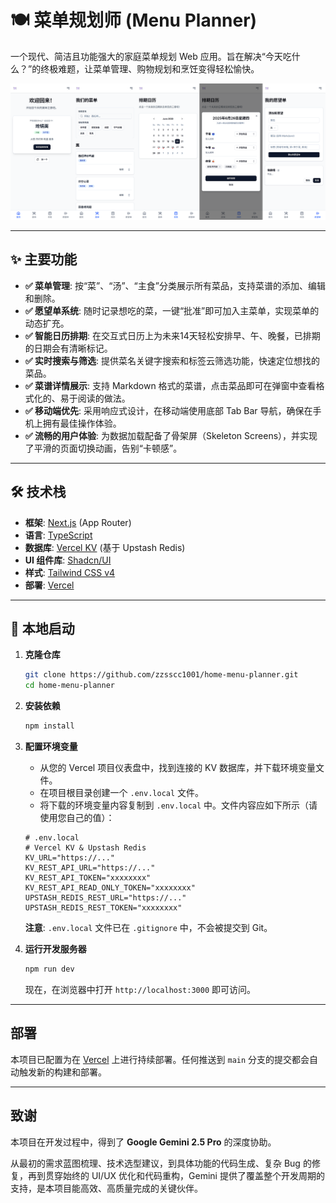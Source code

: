 # 🍽️ 菜单规划师 (Menu Planner)

一个现代、简洁且功能强大的家庭菜单规划 Web 应用。旨在解决“今天吃什么？”的终极难题，让菜单管理、购物规划和烹饪变得轻松愉快。

![菜单规划师 Demo](./public/demo.png)

---

## ✨ 主要功能

-   **✅ 菜单管理**: 按“菜”、“汤”、“主食”分类展示所有菜品，支持菜谱的添加、编辑和删除。
-   **✅ 愿望单系统**: 随时记录想吃的菜，一键“批准”即可加入主菜单，实现菜单的动态扩充。
-   **✅ 智能日历排期**: 在交互式日历上为未来14天轻松安排早、午、晚餐，已排期的日期会有清晰标记。
-   **✅ 实时搜索与筛选**: 提供菜名关键字搜索和标签云筛选功能，快速定位想找的菜品。
-   **✅ 菜谱详情展示**: 支持 Markdown 格式的菜谱，点击菜品即可在弹窗中查看格式化的、易于阅读的做法。
-   **✅ 移动端优先**: 采用响应式设计，在移动端使用底部 Tab Bar 导航，确保在手机上拥有最佳操作体验。
-   **✅ 流畅的用户体验**: 为数据加载配备了骨架屏（Skeleton Screens），并实现了平滑的页面切换动画，告别“卡顿感”。

---

## 🛠️ 技术栈

-   **框架**: [Next.js](https://nextjs.org/) (App Router)
-   **语言**: [TypeScript](https://www.typescriptlang.org/)
-   **数据库**: [Vercel KV](https://vercel.com/storage/kv) (基于 Upstash Redis)
-   **UI 组件库**: [Shadcn/UI](https://ui.shadcn.com/)
-   **样式**: [Tailwind CSS v4](https://tailwindcss.com/)
-   **部署**: [Vercel](https://vercel.com/)

---

## 🚀 本地启动

1.  **克隆仓库**
    ```bash
    git clone https://github.com/zzsscc1001/home-menu-planner.git
    cd home-menu-planner
    ```

2.  **安装依赖**
    ```bash
    npm install
    ```

3.  **配置环境变量**
    -   从您的 Vercel 项目仪表盘中，找到连接的 KV 数据库，并下载环境变量文件。
    -   在项目根目录创建一个 `.env.local` 文件。
    -   将下载的环境变量内容复制到 `.env.local` 中。文件内容应如下所示（请使用您自己的值）：

    ```env
    # .env.local
    # Vercel KV & Upstash Redis
    KV_URL="https://..."
    KV_REST_API_URL="https://..."
    KV_REST_API_TOKEN="xxxxxxxx"
    KV_REST_API_READ_ONLY_TOKEN="xxxxxxxx"
    UPSTASH_REDIS_REST_URL="https://..."
    UPSTASH_REDIS_REST_TOKEN="xxxxxxxx"
    ```
    **注意**: `.env.local` 文件已在 `.gitignore` 中，不会被提交到 Git。

4.  **运行开发服务器**
    ```bash
    npm run dev
    ```
    现在，在浏览器中打开 `http://localhost:3000` 即可访问。

---

## 部署

本项目已配置为在 [Vercel](https://vercel.com/) 上进行持续部署。任何推送到 `main` 分支的提交都会自动触发新的构建和部署。

---

## 致谢

本项目在开发过程中，得到了 **Google Gemini 2.5 Pro** 的深度协助。

从最初的需求蓝图梳理、技术选型建议，到具体功能的代码生成、复杂 Bug 的修复，再到贯穿始终的 UI/UX 优化和代码重构，Gemini 提供了覆盖整个开发周期的支持，是本项目能高效、高质量完成的关键伙伴。